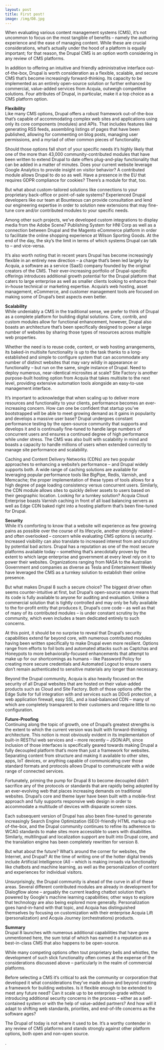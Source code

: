 ```yaml
---
layout: post
title: First post!
image: /img/D8.jpg
---
```




When evaluating various content management systems (CMS), it’s not uncommon to focus on the most tangible of benefits – namely the authoring experience and the ease of managing content. While these are crucial considerations, what’s actually under the hood of a platform is equally important; for that reason, the Drupal CMS is an option worth considering in any review of CMS platforms. 

In addition to offering an intuitive and friendly administrative interface out-of-the-box, Drupal is worth consideration as a flexible, scalable, and secure CMS that’s become increasingly forward-thinking. Its capacity to be implemented as an entirely open-source solution or further enhanced by commercial, value-added services from Acquia, outweigh competitive solutions. Four attributes of Drupal, in particular, make it a top choice as a CMS platform option.

**Flexibility**<br>
Like many CMS options, Drupal offers a robust framework out-of-the-box that’s capable of accommodating complex web sites and applications using only its core components (modules) and APIs. That includes features like generating RSS feeds, assembling listings of pages that have been published, allowing for commenting on blog posts, managing user permissions, and a myriad of other common pieces of functionality. 

Should those options fall short of your specific needs it’s highly likely that one of the more than 43,000 community-contributed modules that have been written to extend Drupal to date offers plug-and-play functionality that can be added in a matter of minutes. Does your current website leverage Google Analytics to provide insight on visitor behavior? A contributed module allows Drupal to do so as well. Have a presence in the EU that requires GDPR compliance for cookies? There’s a module for that, too.
 
But what about custom-tailored solutions like connections to your proprietary back-office or point-of-sale systems? Experienced Drupal developers like our team at Bounteous can provide consultation and lend our engineering expertise in order to solution new extensions that may fine-tune core and/or contributed modules to your specific needs. 

Among other such projects, we’ve developed custom integrations to display media from the Adobe Scene7 Publishing System for HNI Corp as well as a connection between Drupal and the Magento eCommerce platform in order to facilitate the online shopping experience at Wilson Sporting Goods. At the end of the day, the sky’s the limit in terms of which systems Drupal can talk to – and vice-versa.
 
It’s also worth noting that in recent years Drupal has become increasingly flexible in an entirely new direction – a charge that’s been led largely by Acquia, a software as a service (SaaS) company founded by the original creators of the CMS. Their ever-increasing portfolio of Drupal-specific offerings introduces additional growth potential for the Drupal platform that caters to large enterprise as well as smaller clients looking to enhance their in-house technical or marketing expertise. Acquia’s web hosting, asset management, eCommerce, and customer management tools are focused on making some of Drupal’s best aspects even better. 

**Scalability**<br>
While undeniably a CMS in the traditional sense, we prefer to think of Drupal as a complete platform for building digital solutions. Core, contrib, and custom modules allow for functional enhancement, however, Drupal also boasts an architecture that’s been specifically designed to power a large number of websites by sharing those types of resources across multiple web properties. 

Whether the need is to reuse code, content, or web hosting arrangements, its baked-in multisite functionality is up to the task thanks to a long-established and simple to configure system that can accommodate any number of distinct websites that may vary wildly in appearance or functionality – but run on the same, single instance of Drupal. Need to deploy numerous, near-identical microsites at scale? Site Factory is another purpose-built hosting option from Acquia that takes multisite to the next level, providing extensive automation tools alongside an easy-to-use management interface.
 
It’s important to acknowledge that when scaling up to deliver more resources and functionality to your clients, performance becomes an ever-increasing concern. How can one be confident that startup you’ve bootstrapped will be able to meet growing demand as it gains in popularity and develops a massive user base? Drupal undergoes constant performance testing by the open-source community that supports and develops it and is continually fine-tuned to handle large numbers of concurrent users and ensures a continued degree of high performance while under stress. The CMS was also built with scalability in mind and boasts a capacity to handle millions of users when extended correctly to manage site performance and scalability.
 
Caching and Content Delivery Networks (CDNs) are two popular approaches to enhancing a website’s performance – and Drupal widely supports both. A wide range of caching solutions are available for leveraging popular performance tools like BigPipe, Redis, Varnish, and Memcache; the proper implementation of these types of tools allows for a high degree of page loading consistency versus concurrent users. Similarly, the CDN module allows sites to quickly deliver assets to users based on their geographic location. Looking for a turnkey solution? Acquia Cloud Enterprise boasts Varnish caching in front of all load balancing servers as well as Edge CDN baked right into a hosting platform that’s been fine-tuned for Drupal.

**Security**<br>
While it’s comforting to know that a website will experience as few growing pains as possible over the course of its lifecycle, another strongly related – and often overlooked – concern while evaluating CMS options is security. Increased visibility can also translate to increased interest from and scrutiny by potential bad actors. Drupal has a reputation as one of the most secure platforms available today – something that’s anecdotally proven by the extent to which large enterprise and government at every level rely on it to power their websites. Organizations ranging from NASA to the Australian Government and companies as diverse as Tesla and Entertainment Weekly have leveraged the CMS as a turnkey solution to establish their online presence.

But what makes Drupal 8 such a secure choice? The biggest driver often seems counter-intuitive at first, but Drupal’s open-source nature means that its code is fully available to anyone for auditing and evaluation. Unlike a commercial solution that is tightly controlled and may only be fully available to the for-profit entity that produces it, Drupal’s core code – as well as that of many of its contributed modules – is under constant scrutiny by the community, which even includes a team dedicated entirely to such concerns.

At this point, it should be no surprise to reveal that Drupal’s security capabilities extend far beyond core, with numerous contributed modules having been written specifically to make Drupal even more resilient. Options range from efforts to foil bots and automated attacks such as Captchas and Honeypots to more behaviorally-focused enhancements that attempt to make up for our shortcomings as humans – like Password Policy for creating more secure credentials and Automated Logout to ensure users don’t remain authenticated to sensitive materials any longer than necessary.

Beyond the Drupal community, Acquia is also heavily focused on the security of all Drupal websites that are hosted on their value-added products such as Cloud and Site Factory. Both of those options offer the Edge Suite for full integration with and services such as DDoS protection, a web application firewall, easy SSL, and a load-balanced CDN – many of which are completely transparent to their customers and require little to no configuration.

**Future-Proofing**<br>
Continuing along the topic of growth, one of Drupal’s greatest strengths is the extent to which the current version was built with forward-thinking architecture. This notion is most obviously evident in its implementation of built-in RESTful web services and – more recently – JSON:API, since inclusion of those interfaces is specifically geared towards making Drupal a fully decoupled platform that’s more than just a framework for websites. Separating content from structure and making it available to other sites, apps, IoT devices, or anything capable of communicating over those standard formats and protocols allows Drupal to communicate with a wide range of connected services.
 
Fortunately, priming the pump for Drupal 8 to become decoupled didn’t sacrifice any of the protocols or standards that are rapidly being adopted by an ever-evolving web that places increasing demands on traditional websites. Drupal’s core and theme layer have been built with a mobile-first approach and fully supports responsive web design in order to accommodate a multitude of devices with disparate screen sizes. 

Each subsequent version of Drupal has also been fine-tuned to generate increasingly Search Engine Optimization (SEO)-friendly HTML markup out-of-the-box, and the Drupal community continues to refine its adherence to WCAG standards to make sites more accessible to users with disabilities. Similarly, multilingual and localization support are built into Drupal core, and the translation engine has been completely rewritten for version 8.
 
But what about the future? What’s around the corner for websites, the Internet, and Drupal? At the time of writing one of the hotter digital trends include Artificial Intelligence (AI) – which is making inroads via functionality like chatbots and machine learning, as well as the personalization of content and experiences for individual visitors. 

Unsurprisingly, the Drupal community is ahead of the curve in all of these areas. Several different contributed modules are already in development for Dialogflow alone – arguably the current leading chatbot solution that’s powered by Google's machine learning capabilities; other ways to explore that technology are also being explored more generally. Personalization goes hand-in-hand with that topic, and Acquia has distinguished themselves by focusing on customization with their enterprise Acquia Lift (personalization) and Acquia Journey (orchestrations) products.

**Summary**<br>
Drupal 8 launches with numerous additional capabilities that have gone unmentioned here, the sum total of which has earned it a reputation as a best-in-class CMS that also happens to be open-source. 

While many competing options often tout proprietary bells and whistles, the development of such slick functionality often comes at the expense of the considerations discussed above – particularly in the realm of commercial platforms. 

Before selecting a CMS it’s critical to ask the community or corporation that developed it what considerations they’ve made above and beyond creating a framework for building websites. Is it flexible enough to be extended to meet any future need? Can it scale up to be enterprise-grade without introducing additional security concerns in the process – either as a self-contained system or with the help of value-added partners? And how will it adapt to shifting web standards, priorities, and end-of-life concerns as the software ages?

The Drupal of today is not where it used to be. It’s a worthy contender in any review of CMS platforms and stands strongly against other platform options, both open and non-open source.


























.
